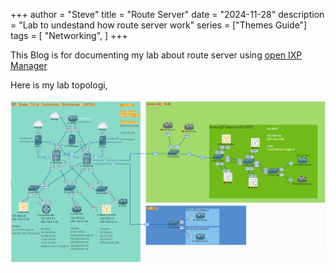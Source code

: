 +++
author = "Steve"
title = "Route Server"
date = "2024-11-28"
description = "Lab to undestand how route server work"
series = ["Themes Guide"]
tags = [
    "Networking",
]
+++

This Blog is for documenting my lab about route server using [open IXP Manager](https://www.ixpmanager.org/)
<!--more-->

Here is my lab topologi, 

![Topologi](https://raw.githubusercontent.com/Thevi1/Thevi.github.io/main/images/topologi.png)
 
